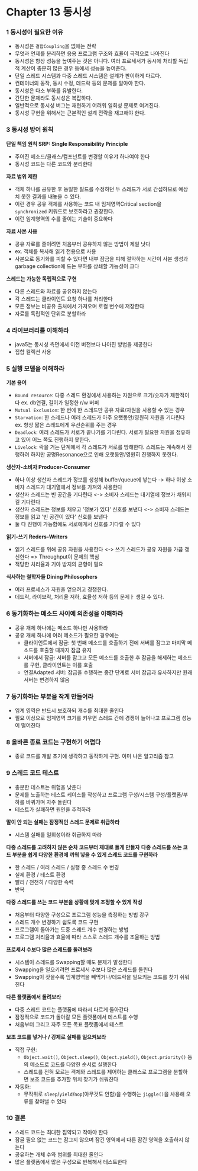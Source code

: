 # Chapter 13 동시성
### 1 동시성이 필요한 이유
- 동시성은 `결합Coupling`을 없애는 전략
- 무엇과 언제를 분리하면 응용 프로그램 구조와 효율이 극적으로 나아진다
- 동시성은 항상 성능을 높여주는 것은 아니다. 여러 프로세서가 동시에 처리할 독립적 계산이 충분히 많은 경우 등에서 성능을 높여준다.
- 단일 스레드 시스템과 다중 스레드 시스템은 설계가 판이하게 다르다.
- 컨테이너의 동작, 동시 수정, 데드락 등의 문제를 알아야 한다.
- 동시성은 다소 부하를 유발한다.
- 간단한 문제라도 동시성은 복잡하다.
- 일반적으로 동시성 버그는 재현하기 어려워 일회성 문제로 여겨진다.
- 동시성 구현을 위해서는 근본적인 설계 전략을 재고해야 한다.

### 3 동시성 방어 원칙
**단일 책임 원칙 SRP: Single Responsibility Principle**
- 주어진 메소드/클래스/컴포넌트를 변경할 이유갸 하나여야 한다
- 동시성 코드는 다른 코드와 분리한다

**자료 범위 제한**
- 객체 하나를 공유한 후 동일한 필드를 수정하던 두 스레드가 서로 간섭하므로 예상치 못한 결과를 내놓을 수 있다.
- 이런 경우 공유 객체를 사용하는 코드 내 임계영역Critical section을 `synchronized` 키워드로 보호하라고 권장한다.
- 이런 임계영역의 수를 줄이는 기술이 중요하다

**자료 사본 사용**
- 공유 자료를 줄이려면 처음부터 공유하지 않는 방법이 제일 낫다
- ex. 객체를 복사해 읽기 전용으로 사용
- 사본으로 동기화를 피할 수 있다면 내부 잠금을 피해 절약하는 시간이 사본 생성과 garbage collection에 드는 부하를 상쇄할 가능성이 크다

**스레드는 가능한 독립적으로 구현**
- 다른 스레드와 자료를 공유하지 않는다
- 각 스레드는 클라이언트 요청 하나를 처리한다
- 모든 정보는 비공유 출처에서 가져오며 로컬 변수에 저장한다
- 자료를 독립적인 단위로 분할하라

### 4 라이브러리를 이해하라
- java5는 동시성 측면에서 이전 버전보다 나아진 방법을 제공한다
- 집합 컬렉션 사용

### 5 실행 모델을 이해하라
**기본 용어**
- `Bound resource`: 다중 스레드 환경에서 사용하는 자원으로 크기/숫자가 제한적이다 ex. db연결, 길이가 일정한 r/w 버퍼
- `Mutual Exclusion`: 한 번에 한 스레드만 공유 자료/자원을 사용할 수 있는 경우
- `Starvation`: 한 스레드나 여러 스레드가 아주 오랫동안/영원히 자원을 기다린다 ex. 항상 짧은 스레드에게 우선순위를 주는 경우
- `Deadlock`: 여러 스레드가 서로가 끝나기를 기다린다. 서로가 필요한 자원을 점유하고 있어 어느 쪽도 진행하지 못한다.
- `Livelock`: 락을 거는 단계에서 각 스레드가 서로를 방해한다. 스레드는 계속해서 진행하려 하지만 공명Resonance으로 인해 오랫동안/영원히 진행하지 못한다.

**생산자-소비자 Producer-Consumer**
- 하나 이상 생산자 스레드가 정보를 생성해 buffer/queue에 넣는다 -> 하나 이상 소비자 스레드가 대기열에서 정보를 가져와 사용한다
- 생산자 스레드는 빈 공간을 기다린다 <-> 소비자 스레드는 대기열에 정보가 채워지길 기다린다
- 생산자 스레드는 정보를 채우고 '정보가 있다' 신호를 보낸다 <-> 소비자 스레드는 정보를 읽고 '빈 공간이 있다' 신호를 보낸다
- 둘 다 진행이 가능함에도 서로에게서 신호를 기다릴 수 있다

**읽기-쓰기 Reders-Writers**
- 읽기 스레드를 위해 공유 자원을 사용한다 <-> 쓰기 스레드가 공유 자원을 가끔 갱신한다 => Throughput이 문제의 핵심
- 적당한 처리율과 기아 방지의 균형이 필요

**식사하는 철학자들 Dining Philosophers**
- 여러 프로세스가 자원을 얻으려고 경쟁한다.
- 데드락, 라이브락, 처리율 저하, 효율성 저하 등의 문제ㅏ 생길 수 있다.

### 6 동기화하는 메소드 사이에 의존성을 이해하라
- 공유 개체 하나에는 메소드 하나만 사용하라
- 공유 개체 하나에 여러 메소드가 필요한 경우에는
    - 클라이언트에서 잠금: 첫 번째 메소드를 호출하기 전에 서버를 잠그고 마지막 메소드를 호출할 때까지 잠금 유지
    - 서버에서 잠금: 서버를 잠그고 모든 메소드를 호출한 후 잠금을 해제하는 메소드를 구현, 클라이언트는 이를 호출
    - 연결Adapted 서버: 잠금을 수행하는 중간 단계로 서버 잠금과 유사하지만 원래 서버는 변경하지 않음

### 7 동기화하는 부분을 작게 만들어라
- 임계 영역은 반드시 보호하되 개수를 최대한 줄인다
- 필요 이상으로 임계영역 크기를 키우면 스레드 간에 경쟁이 늘어나고 프로그램 성능이 떨어진다

### 8 올바른 종료 코드는 구현하기 어렵다
- 종료 코드를 개발 초기에 생각하고 동작하게 구현. 이미 나온 알고리즘 참고

### 9 스레드 코드 테스트
- 충분한 테스트는 위험을 낮춘다
- 문제를 노출하는 테스트 케이스를 작성하고 프로그램 구성/시스템 구성/플랫폼/부하를 바꿔가며 자주 돌린다
- 테스트가 실패하면 원인을 추적하라

**말이 안 되는 실패는 잠정적인 스레드 문제로 취급하라**
- 시스템 실패를 일회성이라 취급하지 마라

**다중 스레드를 고려하지 않은 순차 코드부터 제대로 돌게 만들자**
**다중 스레드를 쓰는 코드 부분을 쉽게 다양한 환경에 끼워 넣을 수 있게 스레드 코드를 구현하라**
- 한 스레드 / 여러 스레드 / 실행 중 스레드 수 변경
- 실제 환경 / 테스트 환경
- 빨리 / 천천히 / 다양한 속력
- 반복

**다중 스레드를 쓰는 코드 부분을 상황에 맞게 조정할 수 있게 작성**
- 처음부터 다양한 구성으로 프로그램 성능을 측정하는 방법 강구
- 스레드 개수 변경하기 쉽도록 코드 구현
- 프로그램이 돌아가는 도중 스레드 개수 변경하는 방법
- 프로그램 처리율과 효율에 따라 스스로 스레드 개수를 조율하는 방법

**프로세서 수보다 많은 스레드를 둘려보라**
- 시스템이 스레드를 Swapping할 때도 문제가 발생한다
- Swapping을 일으키려면 프로세서 수보다 많은 스레드를 돌린다
- Swapping이 잦을수록 임계영역을 빼먹거나/데드락을 일으키는 코드를 찾기 쉬워진다

**다른 플랫폼에서 돌려보라**
- 다중 스레드 코드는 플랫폼에 따라서 다르게 돌아간다
- 잠정적으로 코드가 돌아갈 모든 플랫폼에서 테스트를 수행
- 처음부터 그리고 자주 모든 목표 플랫폼에서 테스트

**보조 코드를 넣거나 / 강제로 실패를 일으켜보라**
- 직접 구현:
    - `Object.wait()`, `Object.sleep()`, `Object.yield()`, `Object.priority()` 등의 메소드로 코드를 다양한 순서로 실행한다
    - 스레드를 전혀 모르는 객체와 스레드를 제어하는 클래스로 프로그램을 분할하면 보조 코드를 추가할 위치 찾기가 쉬워진다
- 자동화: 
    - 무작위로 `sleep`/`yield`/`nop`(아무것도 안함)을 수행하는 `jiggle()`을 사용해 오류를 찾아낼 수 있다

### 10 결론
- 스레드 코드는 최대한 집약되고 작아야 한다
- 잠글 필요 없는 코드는 잠그지 않으며 잠긴 영역에서 다른 잠긴 영역을 호출하지 않는다
- 공유하는 개체 수와 범위를 최대한 줄인다
- 많은 플랫폼에서 많은 구성으로 반복해서 테스트한다
